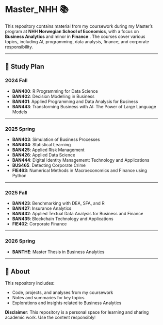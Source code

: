 # Master_NHH 📚

This repository contains material from my coursework during my Master’s program at **NHH Norwegian School of Economics**, with a focus on **Business Analytics** and minor in **Finance** . 
The courses cover various topics, including AI, programming, data analysis, finance, and corporate responsibility.

---

## 📖 Study Plan

### **2024 Fall**
- **BAN400**: R Programming for Data Science  
- **BAN402**: Decision Modelling in Business  
- **BAN401**: Applied Programming and Data Analysis for Business
- **BAN443**: Transforming Business with AI: The Power of Large Language Models  

---

### **2025 Spring**
- **BAN403**: Simulation of Business Processes  
- **BAN404**: Statistical Learning  
- **BAN425**: Applied Risk Management  
- **BAN426**: Applied Data Science  
- **BAN444**: Digital Identity Management: Technology and Applications
- **BUS465**: Detecting Corporate Crime  
- **FIE463**: Numerical Methods in Macroeconomics and Finance using Python  

---

### **2025 Fall**
- **BAN423**: Benchmarking with DEA, SFA, and R  
- **BAN427**: Insurance Analytics  
- **BAN432**: Applied Textual Data Analysis for Business and Finance  
- **BAN435**: Blockchain Technology and Applications  
- **FIE402**: Corporate Finance  

---

### **2026 Spring**
- **BANTHE**: Master Thesis in Business Analytics  

---

## 🎯 About
This repository includes:
- Code, projects, and analyses from my coursework  
- Notes and summaries for key topics  
- Explorations and insights related to Business Analytics  

**Disclaimer:** This repository is a personal space for learning and sharing academic work. Use the content responsibly!

